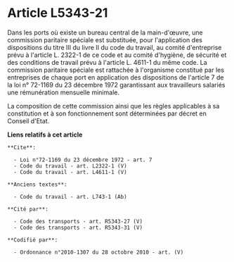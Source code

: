 # Article L5343-21

Dans les ports où existe un bureau central de la main-d'œuvre, une commission paritaire spéciale est substituée, pour
l'application des dispositions du titre III du livre II du code du travail, au comité d'entreprise prévu à l'article L.
2322-1 de ce code et au comité d'hygiène, de sécurité et des conditions de travail prévu à l'article L. 4611-1 du même code.
La commission paritaire spéciale est rattachée à l'organisme constitué par les entreprises de chaque port en application des
dispositions de l'article 7 de la loi n° 72-1169 du 23 décembre 1972 garantissant aux travailleurs salariés une rémunération
mensuelle minimale. 

La composition de cette commission ainsi que les règles applicables à sa constitution et à son fonctionnement sont
déterminées par décret en Conseil d'Etat.

**Liens relatifs à cet article**

	**Cite**:

	  - Loi n°72-1169 du 23 décembre 1972 - art. 7
	  - Code du travail - art. L2322-1 (V)
	  - Code du travail - art. L4611-1 (V)

	**Anciens textes**:

	  - Code du travail - art. L743-1 (Ab)

	**Cité par**:

	  - Code des transports - art. R5343-27 (V)
	  - Code des transports - art. R5343-31 (V)

	**Codifié par**:

	  - Ordonnance n°2010-1307 du 28 octobre 2010 - art. (V)
